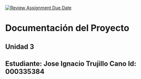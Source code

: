 [![Review Assignment Due Date](https://classroom.github.com/assets/deadline-readme-button-22041afd0340ce965d47ae6ef1cefeee28c7c493a6346c4f15d667ab976d596c.svg)](https://classroom.github.com/a/-g_ni1Wx)
# Documentación del Proyecto
## Unidad 3

Estudiante:  Jose Ignacio Trujillo Cano 
Id:  000335384
---

